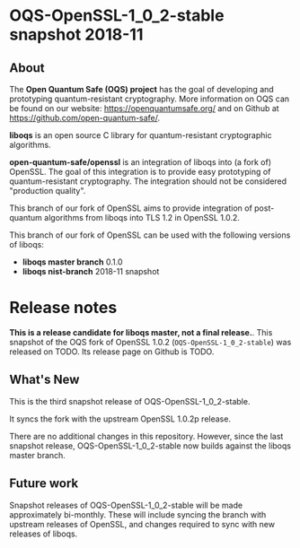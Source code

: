 OQS-OpenSSL-1\_0\_2-stable snapshot 2018-11
===========================================

About
-----

The **Open Quantum Safe (OQS) project** has the goal of developing and prototyping quantum-resistant cryptography.  More information on OQS can be found on our website: https://openquantumsafe.org/ and on Github at https://github.com/open-quantum-safe/.  

**liboqs** is an open source C library for quantum-resistant cryptographic algorithms.  

**open-quantum-safe/openssl** is an integration of liboqs into (a fork of) OpenSSL.  The goal of this integration is to provide easy prototyping of quantum-resistant cryptography.  The integration should not be considered "production quality".

This branch of our fork of OpenSSL aims to provide integration of post-quantum algorithms from liboqs into TLS 1.2 in OpenSSL 1.0.2.

This branch of our fork of OpenSSL can be used with the following versions of liboqs:

- **liboqs master branch** 0.1.0
- **liboqs nist-branch** 2018-11 snapshot

Release notes
=============

**This is a release candidate for liboqs master, not a final release.**. 
This snapshot of the OQS fork of OpenSSL 1.0.2 (`OQS-OpenSSL-1_0_2-stable`) was released on TODO.  Its release page on Github is TODO.

What's New
----------

This is the third snapshot release of OQS-OpenSSL-1\_0\_2-stable.

It syncs the fork with the upstream OpenSSL 1.0.2p release.

There are no additional changes in this repository.  However, since the last snapshot release, OQS-OpenSSL-1\_0\_2-stable now builds against the liboqs master branch.

Future work
-----------

Snapshot releases of OQS-OpenSSL-1\_0\_2-stable will be made approximately bi-monthly.  These will include syncing the branch with upstream releases of OpenSSL, and changes required to sync with new releases of liboqs.
